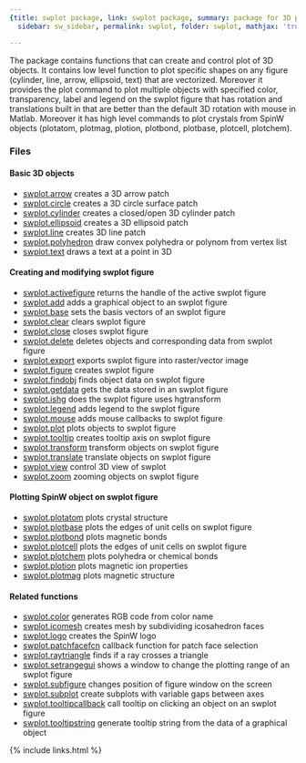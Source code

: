 ```yaml
---
{title: swplot package, link: swplot package, summary: package for 3D plotting, keywords: sample,
  sidebar: sw_sidebar, permalink: swplot, folder: swplot, mathjax: 'true'}

---
```

 
The package contains functions that can create and control plot of 3D
objects. It contains low level function to plot specific shapes on any
figure (cylinder, line, arrow, ellipsoid, text) that are vectorized.
Moreover it provides the plot command to plot multiple objects with
specified color, transparency, label and legend on the swplot figure that
has rotation and translations built in that are better than the default
3D rotation with mouse in Matlab. Moreover it has high level commands to
plot crystals from SpinW objects (plotatom, plotmag, plotion, plotbond,
plotbase, plotcell, plotchem).
 
### Files
 
#### Basic 3D objects
 
* [swplot.arrow](swplot_arrow) creates a 3D arrow patch
* [swplot.circle](swplot_circle) creates a 3D circle surface patch
* [swplot.cylinder](swplot_cylinder) creates a closed/open 3D cylinder patch
* [swplot.ellipsoid](swplot_ellipsoid) creates a 3D ellipsoid patch
* [swplot.line](swplot_line) creates 3D line patch
* [swplot.polyhedron](swplot_polyhedron) draw convex polyhedra or polynom from vertex list
* [swplot.text](swplot_text) draws a text at a point in 3D
 
#### Creating and modifying swplot figure
 
* [swplot.activefigure](swplot_activefigure) returns the handle of the active swplot figure
* [swplot.add](swplot_add) adds a graphical object to an swplot figure
* [swplot.base](swplot_base) sets the basis vectors of an swplot figure
* [swplot.clear](swplot_clear) clears swplot figure
* [swplot.close](swplot_close) closes swplot figure
* [swplot.delete](swplot_delete) deletes objects and corresponding data from swplot figure
* [swplot.export](swplot_export) exports swplot figure into raster/vector image
* [swplot.figure](swplot_figure) creates swplot figure
* [swplot.findobj](swplot_findobj) finds object data on swplot figure
* [swplot.getdata](swplot_getdata) gets the data stored in an swplot figure
* [swplot.ishg](swplot_ishg) does the swplot figure uses hgtransform
* [swplot.legend](swplot_legend) adds legend to the swplot figure
* [swplot.mouse](swplot_mouse) adds mouse callbacks to swplot figure
* [swplot.plot](swplot_plot) plots objects to swplot figure
* [swplot.tooltip](swplot_tooltip) creates tooltip axis on swplot figure
* [swplot.transform](swplot_transform) transform objects on swplot figure
* [swplot.translate](swplot_translate) translate objects on swplot figure
* [swplot.view](swplot_view) control 3D view of swplot
* [swplot.zoom](swplot_zoom) zooming objects on swplot figure
 
#### Plotting SpinW object on swplot figure
 
* [swplot.plotatom](swplot_plotatom) plots crystal structure
* [swplot.plotbase](swplot_plotbase) plots the edges of unit cells on swplot figure
* [swplot.plotbond](swplot_plotbond) plots magnetic bonds
* [swplot.plotcell](swplot_plotcell) plots the edges of unit cells on swplot figure
* [swplot.plotchem](swplot_plotchem) plots polyhedra or chemical bonds
* [swplot.plotion](swplot_plotion) plots magnetic ion properties
* [swplot.plotmag](swplot_plotmag) plots magnetic structure
 
#### Related functions
 
* [swplot.color](swplot_color) generates RGB code from color name
* [swplot.icomesh](swplot_icomesh) creates mesh by subdividing icosahedron faces
* [swplot.logo](swplot_logo) creates the SpinW logo
* [swplot.patchfacefcn](swplot_patchfacefcn) callback function for patch face selection
* [swplot.raytriangle](swplot_raytriangle) finds if a ray crosses a triangle
* [swplot.setrangegui](swplot_setrangegui) shows a window to change the plotting range of an swplot figure
* [swplot.subfigure](swplot_subfigure) changes position of figure window on the screen
* [swplot.subplot](swplot_subplot) create subplots with variable gaps between axes
* [swplot.tooltipcallback](swplot_tooltipcallback) call tooltip on clicking an object on an swplot figure
* [swplot.tooltipstring](swplot_tooltipstring) generate tooltip string from the data of a graphical object
 

{% include links.html %}
